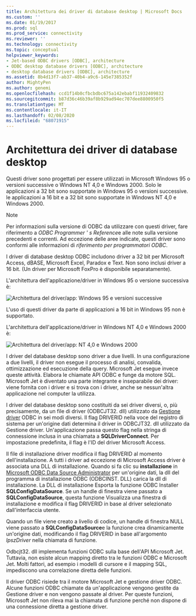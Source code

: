 ```yaml
---
title: Architettura dei driver di database desktop | Microsoft Docs
ms.custom: ''
ms.date: 01/19/2017
ms.prod: sql
ms.prod_service: connectivity
ms.reviewer: ''
ms.technology: connectivity
ms.topic: conceptual
helpviewer_keywords:
- Jet-based ODBC drivers [ODBC], architecture
- ODBC desktop database drivers [ODBC], architecture
- desktop database drivers [ODBC], architecture
ms.assetid: 8b4d13f7-ab37-40b4-a9c6-145e7385352f
author: MightyPen
ms.author: genemi
ms.openlocfilehash: ccd1f14b0cfbcbdbc675a142ebabf11932409832
ms.sourcegitcommit: b87d36c46b39af8b929ad94ec707dee8800950f5
ms.translationtype: MT
ms.contentlocale: it-IT
ms.lasthandoff: 02/08/2020
ms.locfileid: "68071915"
---
```

# <a name="desktop-database-drivers-architecture"></a>Architettura dei driver di database desktop
Questi driver sono progettati per essere utilizzati in Microsoft Windows 95 o versioni successive o Windows NT 4,0 e Windows 2000. Solo le applicazioni a 32 bit sono supportate in Windows 95 o versioni successive. le applicazioni a 16 bit e a 32 bit sono supportate in Windows NT 4,0 e Windows 2000.  
  
> [!NOTE]  
>  Per informazioni sulla versione di ODBC da utilizzare con questi driver, fare riferimento a *ODBC Programmer ' s Reference*e alle note sulla versione precedenti e correnti. Ad eccezione delle aree indicate, questi driver sono conformi alle informazioni di *riferimento per programmatori ODBC*.  
  
 I driver di database desktop ODBC includono driver a 32 bit per Microsoft Access, dBASE, Microsoft Excel, Paradox e Text. Non sono inclusi driver a 16 bit. (Un driver per Microsoft FoxPro è disponibile separatamente).  
  
 L'architettura dell'applicazione/driver in Windows 95 o versione successiva è:  
  
 ![Architettura del driver&#47;app: Windows 95 e versioni successive](../../odbc/microsoft/media/odbcjetarch1.gif "ODBCJetArch1")  
  
 L'uso di questi driver da parte di applicazioni a 16 bit in Windows 95 non è supportato.  
  
 L'architettura dell'applicazione/driver in Windows NT 4,0 e Windows 2000 è:  
  
 ![Architettura del driver&#47;app: NT 4,0 e Windows 2000](../../odbc/microsoft/media/odbcjetarch2.gif "ODBCJetArch2")  
  
 I driver del database desktop sono driver a due livelli. In una configurazione a due livelli, il driver non esegue il processo di analisi, convalida, ottimizzazione ed esecuzione della query. Microsoft Jet esegue invece queste attività. Elabora le chiamate API ODBC e funge da motore SQL. Microsoft Jet è diventato una parte integrante e inseparabile dei driver: viene fornita con i driver e si trova con i driver, anche se nessun'altra applicazione nel computer la utilizza.  
  
 I driver del database desktop sono costituiti da sei driver diversi, o, più precisamente, da un file di driver (ODBCJT32. dll) utilizzato da [Gestione driver](../../odbc/reference/the-driver-manager.md) ODBC in sei modi diversi. Il flag DRIVERID nella voce del registro di sistema per un'origine dati determina il driver in ODBCJT32. dll utilizzato da Gestione driver. Un'applicazione passa questo flag nella stringa di connessione inclusa in una chiamata a **SQLDriverConnect**. Per impostazione predefinita, il flag è l'ID del driver Microsoft Access.  
  
 Il file di installazione driver modifica il flag DRIVERID al momento dell'installazione. A tutti i driver ad eccezione di Microsoft Access driver è associata una DLL di installazione. Quando si fa clic su **installazione** in [Microsoft ODBC Data Source Administrator](../../odbc/admin/odbc-data-source-administrator.md) per un'origine dati, la dll del programma di installazione ODBC (ODBCINST. DLL) carica la dll di installazione. La DLL di installazione Esporta la funzione ODBC Installer **SQLConfigDataSource**. Se un handle di finestra viene passato a **SQLConfigDataSource**, questa funzione Visualizza una finestra di installazione e modifica il flag DRIVERID in base al driver selezionato dall'interfaccia utente.  
  
 Quando un file viene creato a livello di codice, un handle di finestra NULL viene passato a **SQLConfigDataSource**e la funzione crea dinamicamente un'origine dati, modificando il flag DRIVERID in base all'argomento *lpszDriver* nella chiamata di funzione.  
  
 Odbcjt32. dll implementa funzioni ODBC sulla base dell'API Microsoft Jet. Tuttavia, non esiste alcun mapping diretto tra le funzioni ODBC e Microsoft Jet. Molti fattori, ad esempio i modelli di cursore e il mapping SQL, impediscono una correlazione diretta delle funzioni.  
  
 Il driver ODBC risiede tra il motore Microsoft Jet e gestione driver ODBC. Alcune funzioni ODBC chiamate da un'applicazione vengono gestite da Gestione driver e non vengono passate al driver. Per queste funzioni, Microsoft Jet non rileva mai la chiamata di funzione perché non dispone di una connessione diretta a gestione driver.
